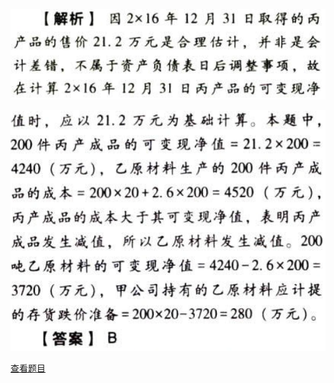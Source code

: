 ![](5624287bd7b12cd604ff148fae9e94c9.png)

![](4f4de68a1214a8caf72e0fd3f5209d8b.png)

[查看题目](../资产.存货.本章真题.md#11-题目)

